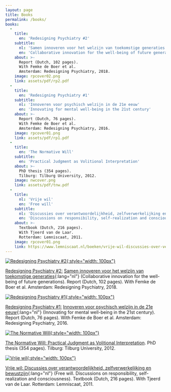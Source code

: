 ```yaml
---
layout: page
title: Books
permalink: /books/
books:
  -
    title:
      en: 'Redesigning Psychiatry #2'
    subtitle:
      nl: 'Samen innoveren voor het welzijn van toekomstige generaties'
      en: 'Collaborative innovation for the well-being of future generations'
    about: >-
      Report (Dutch, 102 pages).
      With Femke de Boer et al.
      Amsterdam: Redesigning Psychiatry, 2018.    
    image: rpcover02.png
    link: assets/pdf/rp2.pdf
  -
    title:
      en: 'Redesigning Psychiatry #1'
    subtitle:
      nl: 'Innoveren voor psychisch welzijn in de 21e eeuw'
      en: 'Innovating for mental well-being in the 21st century'
    about: >-
      Report (Dutch, 76 pages).
      With Femke de Boer et al.
      Amsterdam: Redesigning Psychiatry, 2016.
    image: rpcover01.png
    link: assets/pdf/rp1.pdf
  -
    title:
      en: 'The Normative Will'
    subtitle:
      en: 'Practical Judgment as Volitional Interpretation'
    about: >-
      PhD thesis (354 pages).
      Tilburg: Tilburg University, 2012.
    image: nwcover.png
    link: assets/pdf/tnw.pdf
  -
    title:
      nl: 'Vrije wil'
      en: 'Free will'
    subtitle:
      nl: 'Discussies over verantwoordelijkheid, zelfverwerkelijking en bewustzijn'
      en: 'Discussions on responsibility, self-realization and consciousness'
    about: >-
      Textbook (Dutch, 216 pages).
      With Tjeerd van de Laar.
      Rotterdam: Lemniscaat, 2011.
    image: rpcover01.png
    link: https://www.lemniscaat.nl/boeken/vrije-wil-discussies-over-verantwoordelijkheid-zelfverwerkelijking-en-bewustzijn/
---
```



[![Redesigning Psychiatry #2](assets/img/rpcover02.png){:style="width: 100px"}][rp2]

[Redesigning Psychiatry #2:][rp2]
[Samen innoveren voor het welzijn van toekomstige generaties][rp2]{:lang="nl"}
(Collaborative innovation for the well-being of future generations).
Report (Dutch, 102 pages).
With Femke de Boer et al.
Amsterdam: Redesigning Psychiatry, 2018.


[![Redesigning Psychiatry #1](assets/img/rpcover01.png){:style="width: 100px"}][rp1]

[Redesigning Psychiatry #1:][rp1]
[Innoveren voor psychisch welzijn in de 21e eeuw][rp1]{:lang="nl"}
(Innovating for mental well-being in the 21st century).
Report (Dutch, 76 pages).
With Femke de Boer et al.
Amsterdam: Redesigning Psychiatry, 2016.


[![The Normative Will](assets/img/nwcover.png){:style="width: 100px"}][nw]

[The Normative Will: Practical Judgment as Volitional Interpretation][nw].
PhD thesis (354 pages). Tilburg: Tilburg University, 2012.


[![Vrije wil](assets/img/vwcover.png){:style="width: 100px"}][vw]

[Vrije wil: Discussies over verantwoordelijkheid, zelfverwerkelijking en bewustzijn][vw]{:lang="nl"}
(Free will. Discussions on responsibility, self-realization and consciousness).
Textbook (Dutch, 216 pages). With Tjeerd van de Laar. Rotterdam: Lemniscaat, 2011.

[rp2]: assets/pdf/rp2.pdf
[rp1]: assets/pdf/rp1.pdf
[nw]: assets/pdf/tnw.pdf
[vw]: https://www.lemniscaat.nl/boeken/vrije-wil-discussies-over-verantwoordelijkheid-zelfverwerkelijking-en-bewustzijn/
